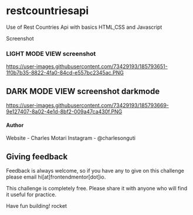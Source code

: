 # restcountriesapi
Use of Rest Countries Api with basics HTML,CSS and Javascript

Screenshot
### LIGHT MODE VIEW screenshot
https://user-images.githubusercontent.com/73429193/185793651-1f0b7b35-8822-4fa0-84cd-e557bc2345ac.PNG

## DARK MODE VIEW screenshot darkmode
https://user-images.githubusercontent.com/73429193/185793669-9e127407-8a02-4e1d-8bf2-009a47ca430f.PNG

#### Author
Website - Charles Motari
Instagram - @charlesonguti

## Giving feedback
Feedback is always welcome, so if you have any to give on this challenge please email hi[at]frontendmentor[dot]io.

This challenge is completely free. Please share it with anyone who will find it useful for practice.

Have fun building! rocket